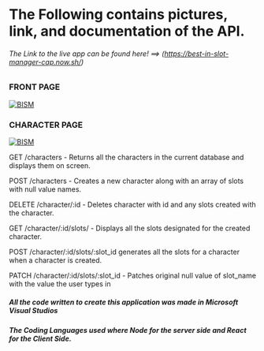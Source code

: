 # The Following contains pictures, link, and documentation of the API.


###### The Link to the live app can be found here! ==> (https://best-in-slot-manager-cap.now.sh/) 


### FRONT PAGE
<a href="https://ibb.co/kqqS3WF"><img src="https://i.ibb.co/tYYJZW5/BISM.png" alt="BISM" border="0"></a>


### CHARACTER PAGE
<a href="https://ibb.co/tLDcJcV"><img src="https://i.ibb.co/VwTDqDf/BISM.png" alt="BISM" border="0"></a>




GET /characters - Returns all the characters in the current database and displays them on screen.

POST /characters - Creates a new character along with an array of slots with null value names.

DELETE /character/:id - Deletes character with id and any slots created with the character.

GET /character/:id/slots/ - Displays all the slots designated for the created character.

POST /character/:id/slots/:slot_id generates all the slots for a character when a character is created.

PATCH /character/:id/slots/:slot_id - Patches original null value of slot_name with the value the user types in





##### All the code written to create this application was made in Microsoft Visual Studios

##### The Coding Languages used where Node for the server side and React for the Client Side. 
